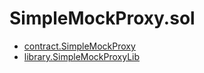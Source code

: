 # SimpleMockProxy.sol

<!-- START_INDEX -->
- [contract.SimpleMockProxy](./contract.SimpleMockProxy.md)
- [library.SimpleMockProxyLib](./library.SimpleMockProxyLib.md)

<!-- END_INDEX -->
